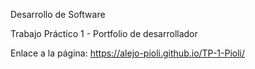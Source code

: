 Desarrollo de Software

Trabajo Práctico 1 - Portfolio de desarrollador

Enlace a la página: https://alejo-pioli.github.io/TP-1-Pioli/